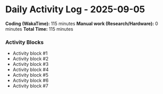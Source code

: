 # Daily Activity Log - 2025-09-05

**Coding (WakaTime):** 115 minutes
**Manual work (Research/Hardware):** 0 minutes
**Total Time:** 115 minutes

### Activity Blocks
- Activity block #1
- Activity block #2
- Activity block #3
- Activity block #4
- Activity block #5
- Activity block #6
- Activity block #7

